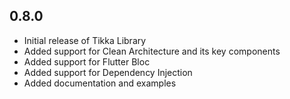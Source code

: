 ## 0.8.0

* Initial release of Tikka Library
* Added support for Clean Architecture and its key components
* Added support for Flutter Bloc
* Added support for Dependency Injection
* Added documentation and examples
